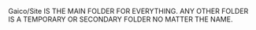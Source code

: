 Gaico/Site IS THE MAIN FOLDER FOR EVERYTHING.
ANY OTHER FOLDER IS A TEMPORARY OR SECONDARY FOLDER NO MATTER THE NAME. 
